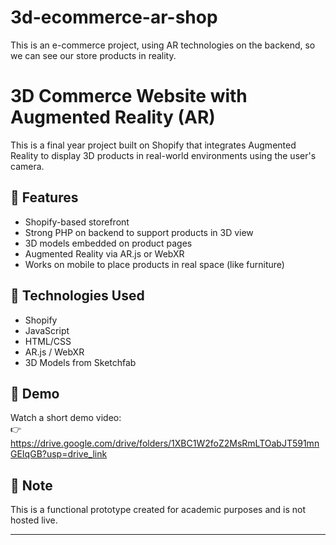 # 3d-ecommerce-ar-shop
This is an e-commerce project, using AR technologies on the backend, so we can see our store products in reality.
# 3D Commerce Website with Augmented Reality (AR)

This is a final year project built on Shopify that integrates Augmented Reality to display 3D products in real-world environments using the user's camera.

## 🔧 Features
- Shopify-based storefront
- Strong PHP on backend to support products in 3D view
- 3D models embedded on product pages
- Augmented Reality via AR.js or WebXR
- Works on mobile to place products in real space (like furniture)

## 🧠 Technologies Used
- Shopify
- JavaScript
- HTML/CSS
- AR.js / WebXR
- 3D Models from Sketchfab

## 🎥 Demo
Watch a short demo video:  
👉 https://drive.google.com/drive/folders/1XBC1W2foZ2MsRmLTOabJT591mnGEIqGB?usp=drive_link

## 📌 Note
This is a functional prototype created for academic purposes and is not hosted live.

---

